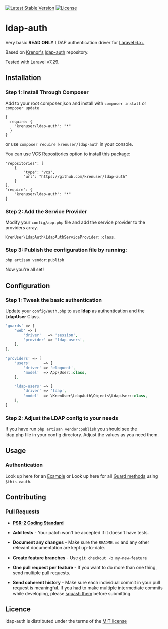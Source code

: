 [![Latest Stable Version](https://img.shields.io/packagist/v/krenuser/ldap-auth.svg?style=flat-square)](https://packagist.org/packages/krenuser/ldap-auth)
[![License](https://img.shields.io/packagist/l/krenuser/ldap-auth.svg?style=flat-square)](https://packagist.org/packages/krenuser/ldap-auth)

# ldap-auth

Very basic **READ ONLY** LDAP authentication driver for [Laravel 6.x+](http://laravel.com/)  

Based on [Krenor's](https://github.com/krenor/) [ldap-auth](https://github.com/krenor/ldap-auth) repository.

Tested with Laravel v7.29.

## Installation

### Step 1: Install Through Composer

Add to your root composer.json and install with `composer install` or `composer update`

    {
      require: {
        "krenuser/ldap-auth": "*"
      }
    }

or use `composer require krenuser/ldap-auth` in your console.

You can use VCS Repositories option to install this package:

    "repositories": [
        {
            "type": "vcs",
            "url": "https://github.com/krenuser/ldap-auth"
        }
    ],
    "require": {
        "krenuser/ldap-auth": "*"
    }

### Step 2: Add the Service Provider

Modify your `config/app.php` file and add the service provider to the providers array.

    KrenUser\LdapAuth\LdapAuthServiceProvider::class,
    
### Step 3: Publish the configuration file by running:

`php artisan vendor:publish`  

Now you're all set!

## Configuration

### Step 1: Tweak the basic authentication


Update your `config/auth.php` to use **ldap** as authentication and the **LdapUser** Class.

```php
'guards' => [
  	'web' => [
  		'driver'   => 'session',
  		'provider' => 'ldap-users',
	],
],

'providers' => [
	'users'      => [
		'driver' => 'eloquent',
		'model'  => App\User::class,
	],

	'ldap-users' => [
		'driver' => 'ldap',
		'model'  => \KrenUser\LdapAuth\Objects\LdapUser::class,
	],
]
```


### Step 2: Adjust the LDAP config to your needs

If you have run `php artisan vendor:publish` you should see the  
ldap.php file in your config directory. Adjust the values as you need them.

## Usage

### Authentication
Look up here for an [Example](https://github.com/krenor/ldap-auth/blob/master/EXAMPLE.md) or
Look up here for all [Guard methods](https://github.com/neoascetic/laravel-framework/blob/master/src/Illuminate/Auth/Guard.php) using `$this->auth`.


## Contributing

### Pull Requests

- **[PSR-2 Coding Standard](https://github.com/php-fig/fig-standards/blob/master/accepted/PSR-2-coding-style-guide.md)**

- **Add tests** - Your patch won't be accepted if it doesn't have tests.

- **Document any changes** - Make sure the `README.md` and any other relevant documentation are kept up-to-date.

- **Create feature branches** - Use `git checkout -b my-new-feature`

- **One pull request per feature** - If you want to do more than one thing, send multiple pull requests.

- **Send coherent history** - Make sure each individual commit in your pull request is meaningful. If you had to make multiple intermediate commits while developing, please [squash them](http://www.git-scm.com/book/en/v2/Git-Tools-Rewriting-History#Changing-Multiple-Commit-Messages) before submitting.


## Licence

ldap-auth is distributed under the terms of the [MIT license](https://github.com/krenor/ldap-auth/blob/master/LICENSE.md)
